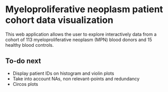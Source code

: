 # Myeloproliferative neoplasm patient cohort data visualization

This web application allows the user to explore interactively data from a cohort of 113 myeloproliferative neoplasm (MPN) blood donors and 15 healthy blood controls.

## To-do next

* Display patient IDs on histogram and violin plots
* Take into account NAs, non relevant-points and redundancy	
* Circos plots